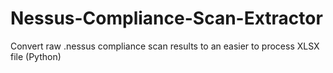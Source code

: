 # Nessus-Compliance-Scan-Extractor
Convert raw .nessus compliance scan results to an easier to process XLSX file (Python)
